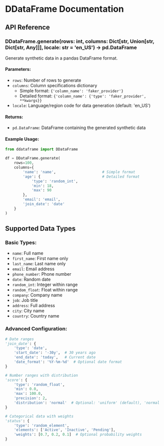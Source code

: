 # DDataFrame Documentation

## API Reference

### DDataFrame.generate(rows: int, columns: Dict[str, Union[str, Dict[str, Any]]], locale: str = 'en_US') -> pd.DataFrame

Generate synthetic data in a pandas DataFrame format.

#### Parameters:
- `rows`: Number of rows to generate
- `columns`: Column specifications dictionary
  - Simple format: `{'column_name': 'faker_provider'}`
  - Detailed format: `{'column_name': {'type': 'faker_provider', **kwargs}}`
- `locale`: Language/region code for data generation (default: 'en_US')

#### Returns:
- `pd.DataFrame`: DataFrame containing the generated synthetic data

#### Example Usage:
```python
from ddataframe import DDataFrame

df = DDataFrame.generate(
    rows=100,
    columns={
        'name': 'name',                     # Simple format
        'age': {                            # Detailed format
            'type': 'random_int',
            'min': 18,
            'max': 90
        },
        'email': 'email',
        'join_date': 'date'
    }
)
```

## Supported Data Types

### Basic Types:
- `name`: Full name
- `first_name`: First name only
- `last_name`: Last name only
- `email`: Email address
- `phone_number`: Phone number
- `date`: Random date
- `random_int`: Integer within range
- `random_float`: Float within range
- `company`: Company name
- `job`: Job title
- `address`: Full address
- `city`: City name
- `country`: Country name

### Advanced Configuration:
```python
# Date ranges
'join_date': {
    'type': 'date',
    'start_date': '-30y',  # 30 years ago
    'end_date': 'today',   # Current date
    'date_format': '%Y-%m-%d'  # Optional date format
}

# Number ranges with distribution
'score': {
    'type': 'random_float',
    'min': 0.0,
    'max': 100.0,
    'precision': 2,
    'distribution': 'normal'  # Optional: 'uniform' (default), 'normal'
}

# Categorical data with weights
'status': {
    'type': 'random_element',
    'elements': ['Active', 'Inactive', 'Pending'],
    'weights': [0.7, 0.2, 0.1]  # Optional probability weights
}
